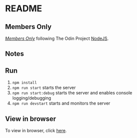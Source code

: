 # README

##  Members Only

[*Members Only*](https://www.theodinproject.com/courses/nodejs/lessons/members-only)
following The Odin Project [NodeJS](https://www.theodinproject.com/courses/nodejs).

## Notes


## Run

1. `npm install`
2. `npm run start` starts the server
3. `npm run start:debug` starts the server and enables console logging/debugging 
4. `npm run devstart` starts and monitors the server

## View in browser

To view in browser, click [here]().